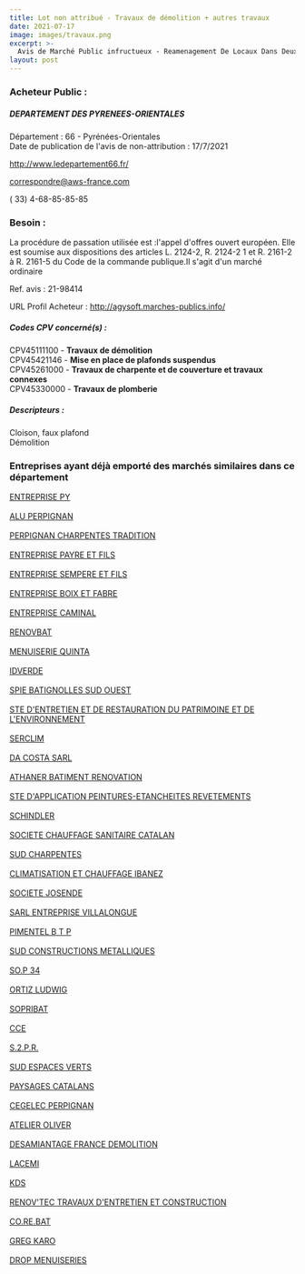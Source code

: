 ```yaml
---
title: Lot non attribué - Travaux de démolition + autres travaux
date: 2021-07-17
image: images/travaux.png
excerpt: >-
  Avis de Marché Public infructueux - Reamenagement De Locaux Dans Deux Batiments Du College Jean Mermoz A St Laurent De La Salanque
layout: post
---
```


### Acheteur Public :
##### DEPARTEMENT DES PYRENEES-ORIENTALES
Département : 66 - Pyrénées-Orientales<br/>
Date de publication de l'avis de non-attribution : 17/7/2021


http://www.ledepartement66.fr/

correspondre@aws-france.com

( 33) 4-68-85-85-85
### Besoin :

La procédure de passation utilisée est :l'appel d'offres ouvert européen. Elle est soumise aux dispositions des articles L. 2124-2, R. 2124-2 1 et R. 2161-2 à R. 2161-5 du Code de la commande publique.Il s'agit d'un marché ordinaire

Ref. avis : 21-98414

URL Profil Acheteur : http://agysoft.marches-publics.info/

##### Codes CPV concerné(s) :
CPV45111100 - **Travaux de démolition** <br/>
CPV45421146 - **Mise en place de plafonds suspendus** <br/>
CPV45261000 - **Travaux de charpente et de couverture et travaux connexes** <br/>
CPV45330000 - **Travaux de plomberie** <br/>

##### Descripteurs :
Cloison, faux plafond <br/>
Démolition <br/>

### Entreprises ayant déjà emporté des marchés similaires dans ce département
<a href="/entreprise-544/siren-300346772">ENTREPRISE PY</a><br/><br/>
<a href="/entreprise-544/siren-303376743">ALU PERPIGNAN</a><br/><br/>
<a href="/entreprise-545/siren-311974455">PERPIGNAN CHARPENTES TRADITION</a><br/><br/>
<a href="/entreprise-546/siren-320252992">ENTREPRISE PAYRE ET FILS</a><br/><br/>
<a href="/entreprise-546/siren-321263592">ENTREPRISE SEMPERE ET FILS</a><br/><br/>
<a href="/entreprise-546/siren-325175248">ENTREPRISE BOIX ET FABRE</a><br/><br/>
<a href="/entreprise-547/siren-325909034">ENTREPRISE CAMINAL</a><br/><br/>
<a href="/entreprise-547/siren-327356218">RENOVBAT</a><br/><br/>
<a href="/entreprise-547/siren-329086706">MENUISERIE QUINTA</a><br/><br/>
<a href="/entreprise-548/siren-339609661">IDVERDE</a><br/><br/>
<a href="/entreprise-549/siren-343177440">SPIE BATIGNOLLES SUD OUEST</a><br/><br/>
<a href="/entreprise-549/siren-345154694">STE D'ENTRETIEN ET DE RESTAURATION DU PATRIMOINE ET DE L'ENVIRONNEMENT</a><br/><br/>
<a href="/entreprise-552/siren-380481531">SERCLIM</a><br/><br/>
<a href="/entreprise-552/siren-381332071">DA COSTA SARL</a><br/><br/>
<a href="/entreprise-552/siren-381656693">ATHANER BATIMENT RENOVATION</a><br/><br/>
<a href="/entreprise-552/siren-382523611">STE D'APPLICATION PEINTURES-ETANCHEITES REVETEMENTS</a><br/><br/>
<a href="/entreprise-552/siren-383711678">SCHINDLER</a><br/><br/>
<a href="/entreprise-553/siren-388833063">SOCIETE CHAUFFAGE SANITAIRE CATALAN</a><br/><br/>
<a href="/entreprise-554/siren-393553201">SUD CHARPENTES</a><br/><br/>
<a href="/entreprise-555/siren-398881508">CLIMATISATION ET CHAUFFAGE IBANEZ</a><br/><br/>
<a href="/entreprise-556/siren-408020709">SOCIETE JOSENDE</a><br/><br/>
<a href="/entreprise-556/siren-410178073">SARL ENTREPRISE VILLALONGUE</a><br/><br/>
<a href="/entreprise-556/siren-410282420">PIMENTEL B T P</a><br/><br/>
<a href="/entreprise-557/siren-417591807">SUD CONSTRUCTIONS METALLIQUES</a><br/><br/>
<a href="/entreprise-559/siren-424854347">SO.P 34</a><br/><br/>
<a href="/entreprise-560/siren-433233947">ORTIZ LUDWIG</a><br/><br/>
<a href="/entreprise-561/siren-441916533">SOPRIBAT</a><br/><br/>
<a href="/entreprise-565/siren-488009689">CCE</a><br/><br/>
<a href="/entreprise-569/siren-509381398">S.2.P.R.</a><br/><br/>
<a href="/entreprise-569/siren-511125619">SUD ESPACES VERTS</a><br/><br/>
<a href="/entreprise-572/siren-537761231">PAYSAGES CATALANS</a><br/><br/>
<a href="/entreprise-572/siren-537915670">CEGELEC PERPIGNAN</a><br/><br/>
<a href="/entreprise-573/siren-684200181">ATELIER OLIVER</a><br/><br/>
<a href="/entreprise-575/siren-788733384">DESAMIANTAGE FRANCE DEMOLITION</a><br/><br/>
<a href="/entreprise-575/siren-789095551">LACEMI</a><br/><br/>
<a href="/entreprise-575/siren-789424397">KDS</a><br/><br/>
<a href="/entreprise-576/siren-794923391">RENOV'TEC TRAVAUX D'ENTRETIEN ET CONSTRUCTION</a><br/><br/>
<a href="/entreprise-577/siren-804676682">CO.RE.BAT</a><br/><br/>
<a href="/entreprise-580/siren-827761602">GREG KARO</a><br/><br/>
<a href="/entreprise-581/siren-842456345">DROP MENUISERIES</a><br/><br/>
